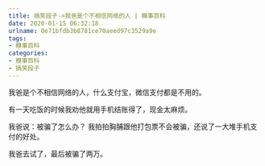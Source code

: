```yaml
---
title: 搞笑段子->我爸是个不相信网络的人 | 糗事百科
date: 2020-01-15 06:32:18
urlname: 0e71bfdb3b8781ce70aeed97c3529a9e
tags: 
- 糗事百科
categories:
- 糗事百科
- 搞笑段子
---
```

我爸是个不相信网络的人，什么支付宝，微信支付都是不用的。

有一天吃饭的时候我劝他就用手机结账得了，现金太麻烦。

我爸说：被骗了怎么办？ 我拍拍胸脯跟他打包票不会被骗，还说了一大堆手机支付的好处。

我爸去试了，最后被骗了两万。


